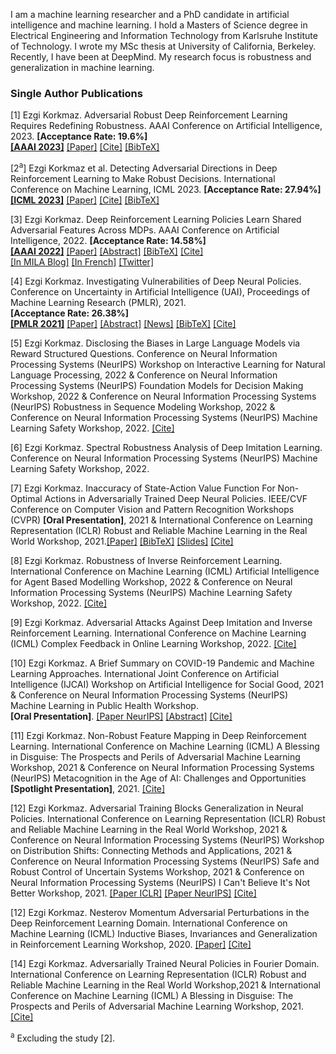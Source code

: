 <head>
  <meta name="keywords" content="adversarial, deep reinforcement learning, machine learning, adversarial attacks, robust, DeepRL, DRL, adversarial policies, robust reinforcement learning, safe RL, AI safety, AI security, machine learning safety, adversarial machine learning, reinforcement learning, deep learning, explainability, interpretability, AI alignment, ML safety, ML security, machine learning safety, artificial intelligence safety, adversarial reinforcement learning, robustness, robust RL, adversarial RL, safe reinforcement learning, safe RL, RL security, reinforcement learning security, AI security, adversarial machine learning, human centered AI ">
</head>


I am a machine learning researcher and a PhD candidate in artificial intelligence and machine learning. I hold a Masters of Science degree in Electrical Engineering and Information Technology from Karlsruhe Institute of Technology. I wrote my MSc thesis at University of California, Berkeley.  Recently, I have been at DeepMind. My research focus is robustness and generalization in machine learning. 



### Single Author Publications

[1] Ezgi Korkmaz. Adversarial Robust Deep Reinforcement Learning Requires Redefining Robustness. AAAI Conference on Artificial Intelligence, 2023. **[Acceptance Rate: 19.6%]** <br /> 
**[[AAAI 2023]](https://ojs.aaai.org/index.php/AAAI/article/view/26009)**
[[Paper]](https://ojs.aaai.org/index.php/AAAI/article/view/26009/25781) 
[[Cite]](ezgikorkmazaaai23.html)
[[BibTeX]](https://dblp.org/rec/conf/aaai/Korkmaz23.html?view=bibtex)

[2<sup>a</sup>] Ezgi Korkmaz et al. Detecting Adversarial Directions in Deep Reinforcement Learning to Make Robust Decisions. International Conference on Machine Learning, ICML 2023. **[Acceptance Rate: 27.94%]** <br /> 
**[[ICML 2023]](https://proceedings.mlr.press/v202/korkmaz23a.html)** 
[[Paper]](https://proceedings.mlr.press/v202/korkmaz23a/korkmaz23a.pdf) 
[[Cite]](ezgikorkmazicml23.html)
[[BibTeX]](https://dblp.org/rec/conf/icml/KorkmazB23.html?view=bibtex)

[3] Ezgi Korkmaz. Deep Reinforcement Learning Policies Learn Shared Adversarial Features Across MDPs. AAAI Conference on Artificial Intelligence, 2022. **[Acceptance Rate: 14.58%]** <br />
**[[AAAI 2022]](https://aaai.org/papers/07229-deep-reinforcement-learning-policies-learn-shared-adversarial-features-across-mdps/)** 
[[Paper]](https://ojs.aaai.org/index.php/AAAI/article/view/20684/20443) [[Abstract]](https://adversarialreinforcementlearning.github.io) 
[[BibTeX]](https://dblp.org/rec/conf/aaai/Korkmaz22.html?view=bibtex) [[Cite]](ekaaai22.html) <br />
[[In MILA Blog]](https://mila.quebec/en/article/adversarial-deep-reinforcement-learning/) 
[[In French]](https://mila.quebec/article/apprentissage-par-renforcement-profond-de-maniere-antagoniste/) 
[[Twitter]](https://twitter.com/Mila_Quebec/status/1636472805620428809?cxt=HHwWksC9-ZTW9bUtAAAA) 

[4] Ezgi Korkmaz. Investigating Vulnerabilities of Deep Neural Policies. Conference on Uncertainty in Artificial Intelligence (UAI), Proceedings of Machine Learning Research (PMLR), 2021.<br />
**[Acceptance Rate: 26.38%]** <br />
**[[PMLR 2021]](https://proceedings.mlr.press/v161/korkmaz21a.html)** 
[[Paper]](https://proceedings.mlr.press/v161/korkmaz21a/korkmaz21a.pdf) 
[[Abstract]](https://robustdeepreinforcementlearning.github.io/) 
[[News]](https://adversa.ai/blog/best-of-adversarial-ml-week-34-attacking-aerial-imagery-object-detector/) 
[[BibTeX]](https://dblp.org/rec/conf/uai/Korkmaz21.html?view=bibtex)
[[Cite]](ekuaibibtex.html)

[5] Ezgi Korkmaz. Disclosing the Biases in Large Language Models via Reward Structured Questions. Conference on Neural Information Processing Systems (NeurIPS) Workshop on Interactive Learning for Natural Language Processing, 2022 & Conference on Neural Information Processing Systems (NeurIPS) Foundation Models for Decision Making Workshop, 2022 & Conference on Neural Information Processing Systems (NeurIPS) Robustness in Sequence Modeling Workshop, 2022 & Conference on Neural Information Processing Systems (NeurIPS) Machine Learning Safety Workshop, 2022. [[Cite]](neurips2022.html)

[6] Ezgi Korkmaz. Spectral Robustness Analysis of Deep Imitation Learning. Conference on Neural Information Processing Systems (NeurIPS) Machine Learning Safety Workshop, 2022.

[7] Ezgi Korkmaz. Inaccuracy of State-Action Value Function For Non-Optimal Actions in Adversarially Trained Deep Neural Policies. IEEE/CVF Conference on Computer Vision and Pattern Recognition Workshops (CVPR) **[Oral Presentation]**, 2021 & International Conference on Learning Representation (ICLR) Robust and Reliable Machine Learning in the Real World Workshop, 2021.[[Paper]](https://ieeexplore.ieee.org/document/9523170) 
[[BibTeX]](https://dblp.org/rec/conf/cvpr/Korkmaz21.html?view=bibtex)
[[Slides]](https://www.youtube.com/watch?v=F3cvXrLWcoU&t=3s&ab_channel=AngelinaWang) 
[[Cite]](https://dblp.org/rec/conf/cvpr/Korkmaz21.html?view=bibtex)

[8] Ezgi Korkmaz. Robustness of Inverse Reinforcement Learning. International Conference on Machine Learning (ICML) Artificial Intelligence for Agent Based Modelling Workshop, 2022 & Conference on Neural Information Processing Systems (NeurIPS) Machine Learning Safety Workshop, 2022. [[Cite]](ekicml22bibtex.html)

[9] Ezgi Korkmaz. Adversarial Attacks Against Deep Imitation and Inverse Reinforcement Learning. International Conference on Machine Learning (ICML) Complex Feedback in Online Learning Workshop, 2022. [[Cite]](ekicmlbibtex.html)

[10] Ezgi Korkmaz. A Brief Summary on COVID-19 Pandemic and Machine Learning Approaches. International Joint Conference on Artificial Intelligence (IJCAI) Workshop on Artificial Intelligence for Social Good, 2021 & Conference on Neural Information Processing Systems (NeurIPS) Machine Learning in Public Health Workshop.<br />
**[Oral Presentation]**. [[Paper NeurIPS]](neurIPS21.pdf) [[Abstract]](https://machinelearningcovid19.github.io/) [[Cite]](ekijcaibibtex.html)

[11] Ezgi Korkmaz. Non-Robust Feature Mapping in Deep Reinforcement Learning. International Conference on Machine Learning (ICML) A Blessing in Disguise: The Prospects and Perils of Adversarial Machine Learning Workshop, 2021 & Conference on Neural Information Processing Systems (NeurIPS) Metacognition in the Age of AI: Challenges and Opportunities **[Spotlight Presentation]**, 2021. [[Cite]](icmlmapbibtex.html)

[12]  Ezgi Korkmaz. Adversarial Training Blocks Generalization in Neural Policies. International Conference on Learning Representation (ICLR) Robust and Reliable Machine Learning in the Real World Workshop, 2021 & Conference on Neural Information Processing Systems (NeurIPS) Workshop on Distribution Shifts: Connecting Methods and Applications, 2021 & Conference on Neural Information Processing Systems (NeurIPS) Safe and Robust Control of Uncertain Systems Workshop, 2021 & Conference on Neural Information Processing Systems (NeurIPS) I Can't Believe It's Not Better Workshop, 2021. [[Paper ICLR]](iclr.pdf) [[Paper NeurIPS]](KorkmazNeurIPS.pdf) [[Cite]](eknaturalbibtex.html)

[12] Ezgi Korkmaz. Nesterov Momentum Adversarial Perturbations in the Deep Reinforcement Learning Domain. International Conference on Machine Learning (ICML) Inductive Biases, Invariances and Generalization in Reinforcement Learning Workshop, 2020. [[Paper]](https://biases-invariances-generalization.github.io/pdf/big_33.pdf) [[Cite]](ekicmlnesterovbibtex.html)

[14] Ezgi Korkmaz. Adversarially Trained Neural Policies in Fourier Domain. International Conference on Learning Representation (ICLR) Robust and Reliable Machine Learning in the Real World Workshop,2021 & International Conference on Machine Learning (ICML) A Blessing in Disguise: The Prospects and Perils of Adversarial Machine Learning Workshop, 2021. [[Cite]](ekfourierbibtex.html)

<sup>a</sup> Excluding the study [2].

